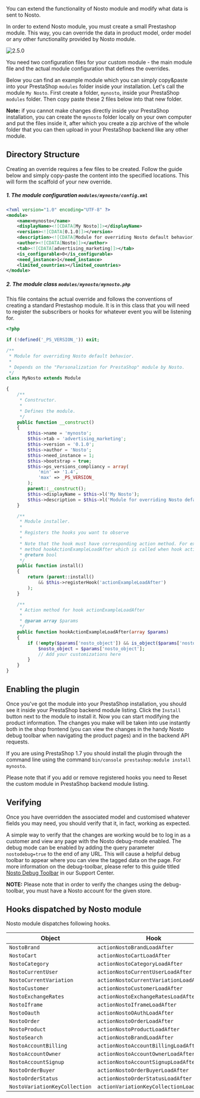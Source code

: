 You can extend the functionality of Nosto module and modify what data is sent to Nosto.

In order to extend Nosto module, you must create a small Prestashop module. This way, you can override the data in product model, order model or any other functionality provided by Nosto module.

![2.5.0](https://img.shields.io/badge/nosto-2.5.0-green.svg)

You need two configuration files for your custom module - the main module file and the actual module configuration that defines the overrides.

Below you can find an example module which you can simply copy&paste into your PrestaShop `modules` folder inside your installation. Let's call the module `My Nosto`. First create a folder, `mynosto`, inside your PrestaShop `modules` folder. Then copy paste these 2 files below into that new folder.

**Note:** if you cannot make changes directly inside your PrestaShop installation, you can create the `mynosto` folder locally on your own computer and put the files inside it, after which you create a zip archive of the whole folder that you can then upload in your PrestaShop backend like any other module.

## Directory Structure

Creating an override requires a few files to be created. Follow the guide below and simply copy-paste the content into the specified locations. This will form the scaffold of your new override.

##### 1. The module configuration `modules/mynosto/config.xml`

```xml
<?xml version="1.0" encoding="UTF-8" ?>
<module>
    <name>mynosto</name>
    <displayName><![CDATA[My Nosto]]></displayName>
    <version><![CDATA[0.1.0]]></version>
    <description><![CDATA[Module for overriding Nosto default behavior]]></description>
    <author><![CDATA[Nosto]]></author>
    <tab><![CDATA[advertising_marketing]]></tab>
    <is_configurable>0</is_configurable>
    <need_instance>1</need_instance>
    <limited_countries></limited_countries>
</module>
```

##### 2. The module class `modules/mynosto/mynosto.php`

This file contains the actual override and follows the conventions of creating a standard Prestashop module. It is in this class that you will need to register the subscribers or hooks for whatever event you will be listening for.

```php
<?php

if (!defined('_PS_VERSION_')) exit;

/**
 * Module for overriding Nosto default behavior.
 *
 * Depends on the "Personalization for PrestaShop" module by Nosto.
 */
class MyNosto extends Module

{
    /**
     * Constructor.
     *
     * Defines the module.
     */
    public function __construct()
    {
        $this->name = 'mynosto';
        $this->tab = 'advertising_marketing';
        $this->version = '0.1.0';
        $this->author = 'Nosto';
        $this->need_instance = 1;
        $this->bootstrap = true;
        $this->ps_versions_compliancy = array(
            'min' => '1.4',
            'max' => _PS_VERSION_
        );
        parent::__construct();
        $this->displayName = $this->l('My Nosto');
        $this->description = $this->l('Module for overriding Nosto default behavior');
    }

    /**
     * Module installer.
     *
     * Registers the hooks you want to observe
     *
     * Note that the hook must have corresponding action method. For example actionExampleLoadAfter must have
     * method hookActionExampleLoadAfter which is called when hook actionExampleLoadAfter is fired
     * @return bool
     */
    public function install()
    {
        return (parent::install()
            && $this->registerHook('actionExampleLoadAfter')
        );
    }

    /**
     * Action method for hook actionExampleLoadAfter
     *
     * @param array $params
     */
    public function hookActionExampleLoadAfter(array $params)
    {
        if (!empty($params['nosto_object']) && is_object($params['nosto_object'])) {
            $nosto_object = $params['nosto_object'];
            // Add your customizations here
        }
    }
}
```

## Enabling the plugin

Once you've got the module into your PrestaShop installation, you should see it inside your PrestaShop backend module listing. Click the `Install` button next to the module to install it. Now you can start modifying the product information. The changes you make will be taken into use instantly both in the shop frontend (you can view the changes in the handy Nosto debug toolbar when navigating the product pages) and in the backend API requests.

If you are using PrestaShop 1.7 you should install the plugin through the command line using the command 
`bin/console prestashop:module install mynosto`. 

Please note that if you add or remove registered hooks you need to Reset the custom module in PrestaShop backend module listing.  

## Verifying

Once you have overridden the associated model and customised whatever fields you may need, you should verify that it, in fact, working as expected.

A simple way to verify that the changes are working would be to log in as a customer and view any page with the Nosto debug-mode enabled. The debug mode can be enabled by adding the query parameter `nostodebug=true` to the end of any URL. This will cause a helpful debug toolbar to appear where you can view the tagged data on the page. For more information on the debug-toolbar, please refer to this guide titled [Nosto Debug Toolbar](https://help.nosto.com/get-started/nosto-debug-toolbar/) in our Support Center.

**NOTE:** Please note that in order to verify the changes using the debug-toolbar, you must have a Nosto account for the given store.

## Hooks dispatched by Nosto module

Nosto module dispatches following hooks.

| Object                          | Hook                                      |
|---------------------------------|-------------------------------------------|
| `NostoBrand`                    | `actionNostoBrandLoadAfter`               |
| `NostoCart`                     | `actionNostoCartLoadAfter`                |
| `NostoCategory`                 | `actionNostoCategoryLoadAfter`            |
| `NostoCurrentUser`              | `actionNostoCurrentUserLoadAfter`         |
| `NostoCurrentVariation`         | `actionNostoCurrentVariationLoadAfter`    |
| `NostoCustomer`                 | `actionNostoCustomerLoadAfter`            |
| `NostoExchangeRates`            | `actionNostoExchangeRatesLoadAfter`       |
| `NostoIframe`                   | `actionNostoIframeLoadAfter`              |
| `NostoOauth`                    | `actionNostoOAuthLoadAfter`               | 
| `NostoOrder`                    | `actionNostoOrderLoadAfter`               |
| `NostoProduct`                  | `actionNostoProductLoadAfter`             |
| `NostoSearch`                   | `actionNostoBrandLoadAfter`               |
| `NostoAccountBilling`           | `actionNostoAccountBillingLoadAfter`      |
| `NostoAccountOwner`             | `actionNostoAccountOwnerLoadAfter`        |
| `NostoAccountSignup`            | `actionNostoAccountSignupLoadAfter`       |
| `NostoOrderBuyer`               | `actionNostoOrderBuyerLoadAfter`          |
| `NostoOrderStatus`              | `actionNostoOrderStatusLoadAfter`         |
| `NostoVariationKeyCollection`   | `actionVariationKeyCollectionLoadAfter`   |